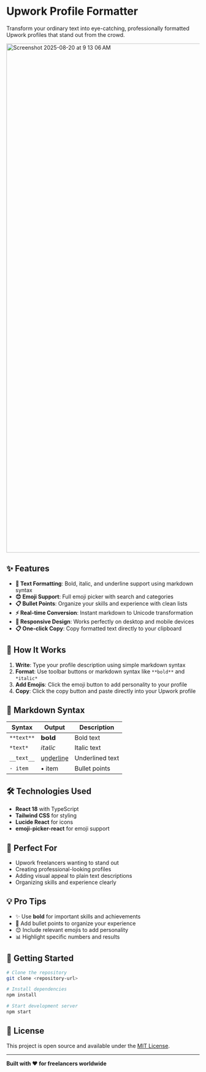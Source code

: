 # Upwork Profile Formatter

Transform your ordinary text into eye-catching, professionally formatted Upwork profiles that stand out from the crowd.

<img width="1742" height="1326" alt="Screenshot 2025-08-20 at 9 13 06 AM" src="https://github.com/user-attachments/assets/7ade5ec0-61f9-4077-9ee9-1cf1b5a030b9" />

## ✨ Features

- **📝 Text Formatting**: Bold, italic, and underline support using markdown syntax
- **😊 Emoji Support**: Full emoji picker with search and categories
- **📋 Bullet Points**: Organize your skills and experience with clean lists
- **⚡ Real-time Conversion**: Instant markdown to Unicode transformation
- **📱 Responsive Design**: Works perfectly on desktop and mobile devices
- **📋 One-click Copy**: Copy formatted text directly to your clipboard

## 🚀 How It Works

1. **Write**: Type your profile description using simple markdown syntax
2. **Format**: Use toolbar buttons or markdown syntax like `**bold**` and `*italic*`
3. **Add Emojis**: Click the emoji button to add personality to your profile
4. **Copy**: Click the copy button and paste directly into your Upwork profile

## 📖 Markdown Syntax

| Syntax     | Output    | Description     |
| ---------- | --------- | --------------- |
| `**text**` | 𝗯𝗼𝗹𝗱      | Bold text       |
| `*text*`   | 𝘪𝘵𝘢𝘭𝘪𝘤    | Italic text     |
| `__text__` | u̲n̲d̲e̲r̲l̲i̲n̲e̲ | Underlined text |
| `- item`   | • item    | Bullet points   |

## 🛠️ Technologies Used

- **React 18** with TypeScript
- **Tailwind CSS** for styling
- **Lucide React** for icons
- **emoji-picker-react** for emoji support

## 🎯 Perfect For

- Upwork freelancers wanting to stand out
- Creating professional-looking profiles
- Adding visual appeal to plain text descriptions
- Organizing skills and experience clearly

## 💡 Pro Tips

- ✨ Use **bold** for important skills and achievements
- 🎯 Add bullet points to organize your experience
- 😊 Include relevant emojis to add personality
- 📊 Highlight specific numbers and results

## 🚦 Getting Started

```bash
# Clone the repository
git clone <repository-url>

# Install dependencies
npm install

# Start development server
npm start
```

## 📄 License

This project is open source and available under the [MIT License](LICENSE).

---

**Built with ❤️ for freelancers worldwide**
